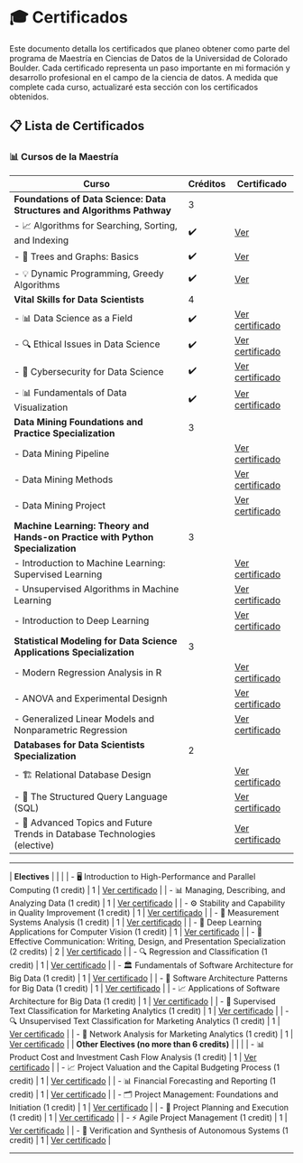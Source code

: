 # 🎓 Certificados

Este documento detalla los certificados que planeo obtener como parte del programa de Maestría en Ciencias de Datos de la Universidad de Colorado Boulder. Cada certificado representa un paso importante en mi formación y desarrollo profesional en el campo de la ciencia de datos. A medida que complete cada curso, actualizaré esta sección con los certificados obtenidos.

## 📋 Lista de Certificados

### 📊 Cursos de la Maestría

| Curso                                                                                                         | Créditos | Certificado                                                                                   |
|---------------------------------------------------------------------------------------------------------------|----------|-----------------------------------------------------------------------------------------------|
| **Foundations of Data Science: Data Structures and Algorithms Pathway**                                       | 3        |                                                                                               |
| - 📈 Algorithms for Searching, Sorting, and Indexing                                                          |    ✔️      | [Ver](certificados/pathway_01.pdf)   |
| - 🌲 Trees and Graphs: Basics                                                                                 |    ✔️      | [Ver](certificados/CourseraKT654Q8MLDC8.pdf)                                                 |
| - 💡 Dynamic Programming, Greedy Algorithms                                                                   |     ✔️     | [Ver](certificados/CourseraBXFWPWAQ3ZF8.pdf)                                                 |
| **Vital Skills for Data Scientists**                                                                          | 4        |                                                                                               |
| - 📊 Data Science as a Field                                                                                  |    ✔️      | [Ver certificado](ds_as_field.pdf)                                   |
| - 🔍 Ethical Issues in Data Science                                                                           |     ✔️     | [Ver certificado](certificados/ethical_issues.pdf)                            |
| - 🔐 Cybersecurity for Data Science                                                                           |     ✔️     | [Ver certificado](certificados/cybersecurity_ds.pdf)                            |
| - 📊 Fundamentals of Data Visualization                                                                       |    ✔️      | [Ver certificado](certificados/fundamentals_of_visualization.pdf)                        |
| **Data Mining Foundations and Practice Specialization**                                                                       | 3        |                                                                                               |
| - Data Mining Pipeline                                                                                  |          | [Ver certificado](certificados/data_minig_pipeline.pdf)                                   |
| - Data Mining Methods                                                                       |          | [Ver certificado](certificados/data_mining_methods.pdf)                            |
| - Data Mining Project                                                                           |          | [Ver certificado](certificados/data_mining_project.pdf)        
| **Machine Learning: Theory and Hands-on Practice with Python Specialization**                                                                       | 3        |                                                                                               |
| - Introduction to Machine Learning: Supervised Learning                                                                                  |          | [Ver certificado](certificados/supervised_learning.pdf)                                   |
| - Unsupervised Algorithms in Machine Learning                                                                       |          | [Ver certificado](certificados/unsupervised_learning.pdf)                            |
| - Introduction to Deep Learning                                                                |          | [Ver certificado](certificados/deep_learning.pdf)                            |
| **Statistical Modeling for Data Science Applications Specialization**                                                                       | 3        |      
| - Modern Regression Analysis in R                                                                                  |          | [Ver certificado](certificados/regression_r.pdf)                                   |
| - ANOVA and Experimental Designh                                                                       |          | [Ver certificado](certificados/anova.pdf)                            |
| - Generalized Linear Models and Nonparametric Regression                                                                           |          | [Ver certificado](certificados/linear_nonparametric_regression.pdf)                       |
| **Databases for Data Scientists Specialization**                                                              | 2        |                                                                                               |
| - 🏗️ Relational Database Design                                                                               |          | [Ver certificado](certificados/relational_database.pdf)                                |
| - 📜 The Structured Query Language (SQL)                                                                      |          | [Ver certificado](certificados/sql.pdf)                                                       |
| - 🚀 Advanced Topics and Future Trends in Database Technologies (elective)                                    |          | [Ver certificado](certificados/advanced_technologies.pdf)        |

---
| **Electives**                                                                                                 |          |                                                                                               |
| - 🖥️ Introduction to High-Performance and Parallel Computing (1 credit)                                       | 1        | [Ver certificado](certificados/high_performance_parallel_computing.pdf)                       |
| - 📊 Managing, Describing, and Analyzing Data (1 credit)                                                     | 1        | [Ver certificado](certificados/managing_describing_analyzing_data.pdf)                        |
| - ⚙️ Stability and Capability in Quality Improvement (1 credit)                                               | 1        | [Ver certificado](certificados/stability_quality_improvement.pdf)                             |
| - 🧪 Measurement Systems Analysis (1 credit)                                                                  | 1        | [Ver certificado](certificados/measurement_systems_analysis.pdf)                              |
| - 🤖 Deep Learning Applications for Computer Vision (1 credit)                                                | 1        | [Ver certificado](certificados/deep_learning_computer_vision.pdf)                             |
| - 📝 Effective Communication: Writing, Design, and Presentation Specialization (2 credits)                    | 2        | [Ver certificado](certificados/effective_communication.pdf)                                   |
| - 🔍 Regression and Classification (1 credit)                                                                 | 1        | [Ver certificado](certificados/regression_and_classification.pdf)                             |
| - 🏛️ Fundamentals of Software Architecture for Big Data (1 credit)                                           | 1        | [Ver certificado](certificados/software_architecture_big_data.pdf)                            |
| - 📐 Software Architecture Patterns for Big Data (1 credit)                                                  | 1        | [Ver certificado](certificados/software_architecture_patterns_big_data.pdf)                   |
| - 📈 Applications of Software Architecture for Big Data (1 credit)                                           | 1        | [Ver certificado](certificados/applications_software_architecture_big_data.pdf)               |
| - 🧠 Supervised Text Classification for Marketing Analytics (1 credit)                                       | 1        | [Ver certificado](certificados/supervised_text_classification_marketing.pdf)                  |
| - 🔍 Unsupervised Text Classification for Marketing Analytics (1 credit)                                     | 1        | [Ver certificado](certificados/unsupervised_text_classification_marketing.pdf)                |
| - 🔗 Network Analysis for Marketing Analytics (1 credit)                                                     | 1        | [Ver certificado](certificados/network_analysis_marketing.pdf)                                |
| **Other Electives (no more than 6 credits)**                                                                 |          |                                                                                               |
| - 📊 Product Cost and Investment Cash Flow Analysis (1 credit)                                               | 1        | [Ver certificado](certificados/product_cost_investment_cash_flow.pdf)                         |
| - 📈 Project Valuation and the Capital Budgeting Process (1 credit)                                          | 1        | [Ver certificado](certificados/project_valuation_capital_budgeting.pdf)                       |
| - 📊 Financial Forecasting and Reporting (1 credit)                                                          | 1        | [Ver certificado](certificados/financial_forecasting_reporting.pdf)                           |
| - 🗂️ Project Management: Foundations and Initiation (1 credit)                                               | 1        | [Ver certificado](certificados/project_management_foundations.pdf)                            |
| - 📝 Project Planning and Execution (1 credit)                                                               | 1        | [Ver certificado](certificados/project_planning_execution.pdf)                                |
| - ⚡ Agile Project Management (1 credit)                                                                      | 1        | [Ver certificado](certificados/agile_project_management.pdf)                                  |
| - 🤖 Verification and Synthesis of Autonomous Systems (1 credit)                                             | 1        | [Ver certificado](certificados/verification_synthesis_autonomous_systems.pdf)                 |
___
